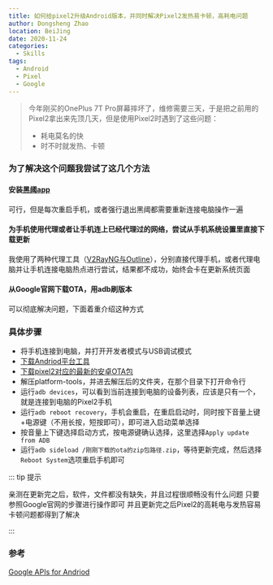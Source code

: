 ```yaml
---
title: 如何给pixel2升级Android版本，并同时解决Pixel2发热易卡顿，高耗电问题
author: Dongsheng Zhao
location: BeiJing
date: 2020-11-24
categories:
  - Skills
tags:
  - Android
  - Pixel
  - Google
---
```


> 今年刚买的OnePlus 7T Pro屏幕摔坏了，维修需要三天，于是把之前用的Pixel2拿出来先顶几天，但是使用Pixel2时遇到了这些问题：
> * 耗电莫名的快
> * 时不时就发热、卡顿

<!-- more -->

### 为了解决这个问题我尝试了这几个方法

#### 安装[黑阈app](https://play.google.com/store/apps/details?id=me.piebridge.brevent&hl=zh&gl=US)

可行，但是每次重启手机，或者强行退出黑阈都需要重新连接电脑操作一遍

#### 为手机使用代理或者让手机连上已经代理过的网络，尝试从手机系统设置里直接下载更新

我使用了两种代理工具（[V2RayNG](https://github.com/2dust/v2rayNG)[与Outline](https://getoutline.org/)），分别直接代理手机，或者代理电脑并让手机连接电脑热点进行尝试，结果都不成功，始终会卡在更新系统页面

#### 从Google官网下载OTA，用adb刷版本

可以彻底解决问题，下面着重介绍这种方式

### 具体步骤

* 将手机连接到电脑，并打开开发者模式与USB调试模式
* [下载Andriod平台工具](https://developer.android.google.cn/studio/releases/platform-tools)
* [下载pixel2对应的最新的安卓OTA包](https://developers.google.com/android/ota#walleye)
* 解压platform-tools，并进去解压后的文件夹，在那个目录下打开命令行
* 运行`adb devices`，可以看到当前连接到电脑的设备列表，应该是只有一个，就是连接到电脑的Pixel2手机
* 运行`adb reboot recovery`，手机会重启，在重启启动时，同时按下音量上键+电源键（不用长按，短按即可），即可进入启动菜单选择
* 按音量上下键选择启动方式，按电源键确认选择，这里选择`Apply update from ADB`
* 运行`adb sideload /刚刚下载的ota的zip包路径.zip`，等待更新完成，然后选择`Reboot System`选项重启手机即可

::: tip 提示

亲测在更新完之后，软件，文件都没有缺失，并且过程很顺畅没有什么问题
只要参照Google官网的步骤进行操作即可
并且更新完之后Pixel2的高耗电与发热容易卡顿问题都得到了解决

:::

### 参考

[Google APIs for Andriod](https://developers.google.com/android/ota)
